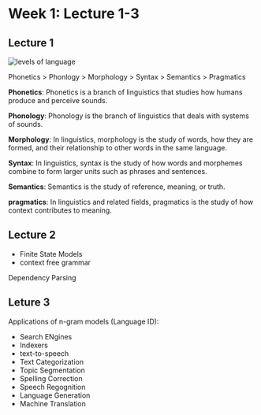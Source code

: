 # Week 1: Lecture 1-3

## Lecture 1

![levels of language](https://upload.wikimedia.org/wikipedia/commons/thumb/7/79/Major_levels_of_linguistic_structure.svg/800px-Major_levels_of_linguistic_structure.svg.png)

Phonetics > Phonlogy > Morphology > Syntax > Semantics > Pragmatics

**Phonetics**: Phonetics is a branch of linguistics that studies how humans produce and perceive sounds.

**Phonology**: Phonology is the branch of linguistics that deals with systems of sounds.

**Morphology**: In linguistics, morphology is the study of words, how they are formed, and their relationship to other words in the same language.

**Syntax**: In linguistics, syntax is the study of how words and morphemes combine to form larger units such as phrases and sentences.

**Semantics**: Semantics is the study of reference, meaning, or truth.

**pragmatics**: In linguistics and related fields, pragmatics is the study of how context contributes to meaning.

## Lecture 2

- Finite State Models
- context free grammar

Dependency Parsing

## Leture 3

Applications of n-gram models (Language ID):

- Search ENgines
- Indexers
- text-to-speech
- Text Categorization
- Topic Segmentation
- Spelling Correction
- Speech Regognition
- Language Generation
- Machine Translation

